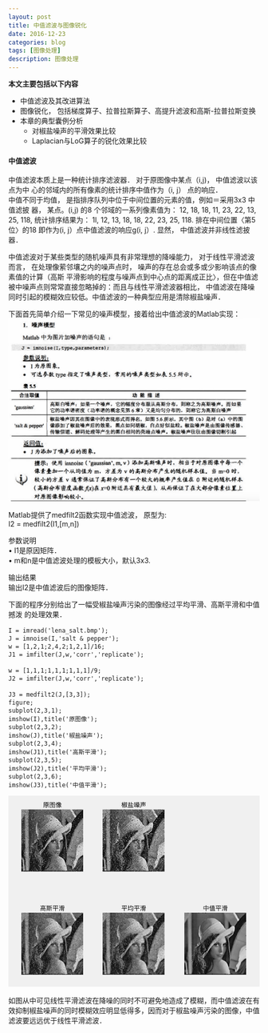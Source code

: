 ```yaml
---
layout: post
title: 中值滤波与图像锐化
date: 2016-12-23
categories: blog
tags: [图像处理]
description: 图像处理
---
```


**本文主要包括以下内容**     

- 中值滤波及其改进算法
- 图像锐化， 包括梯度算子、拉普拉斯算子、高提升滤波和高斯-拉普拉斯变换
- 本章的典型囊例分析
    + 对椒盐噪声的平滑效果比较
    + Laplacian与LoG算子的锐化效果比较


#### 中值滤波     
中值滤波本质上是一种统计排序滤波器． 对于原图像中某点（i,j)， 中值滤波以该点为中
心的邻域内的所有像素的统计排序中值作为（i, j） 点的响应．                  
中值不同于均值， 是指排序队列中位于中间位置的元素的值，例如＝采用3x3 中值滤披
器， 某点。(i,j) 的8 个邻域的一系列像素值为： 12, 18, 18, 11, 23, 22, 13, 25, 118,
统计排序结果为： 1l, 12, 13, 18, 18, 22, 23, 25, 118. 排在中间位置〈第5 位〉的18
即作为(i, j）点中值滤波的响应g(i, j）. 显然， 中值滤波并非线性滤披器．     

中值滤波对于某些类型的随机噪声具有非常理想的降噪能力， 对于线性平滑滤波而言，
在处理像萦邻壤之内的噪声点时， 噪声的存在总会或多或少影响该点的像素值的计算（高斯
平滑影响的程度与噪声点到中心点的距离成正比〉，但在中值滤被中噪声点则常常直接忽略掉的：而且与线性平滑滤波器相比， 中值滤波在降噪同时引起的模糊效应较低。中值滤波的一种典型应用是清除椒盐噪声．

下面首先简单介绍一下常见的噪声模型，接着给出中值滤波的Matlab实现：     
![](https://raw.githubusercontent.com/whuhan2013/myImage/master/dataImage/chapter5/p15.png) 

Matlab提供了medfilt2函数实现中值滤波， 原型为:      
I2 = medfilt2(I1,[m,n])     

参数说明      
• I1是原因矩阵．           
• m和n是中值滤波处理的模板大小，默认3x3.       

输出结果      
输出I2是中值滤波后的图像矩阵．     

下面的程序分别给出了一幅受椒盐噪声污染的图像经过平均平滑、高斯平滑和中值撼泼
的处理效果．    

```
I = imread('lena_salt.bmp');
J = imnoise(I,'salt & pepper');
w = [1,2,1;2,4,2;1,2,1]/16;
J1 = imfilter(J,w,'corr','replicate');

w = [1,1,1;1,1,1;1,1,1]/9;
J2 = imfilter(J,w,'corr','replicate');

J3 = medfilt2(J,[3,3]);
figure;
subplot(2,3,1);
imshow(I),title('原图像');
subplot(2,3,2);
imshow(J),title('椒盐噪声');  
subplot(2,3,4);
imshow(J1),title('高斯平滑');
subplot(2,3,5);
imshow(J2),title('平均平滑');
subplot(2,3,6);
imshow(J3),title('中值平滑');
```
![](https://raw.githubusercontent.com/whuhan2013/myImage/master/dataImage/chapter52/p1.png)

如图从中可见线性平滑滤波在降噪的同时不可避免地造成了模糊，而中值滤波在有效抑制椒盐噪声的同时模糊效应明显低得多，因而对于椒盐噪声污染的图像，中值滤波要远远优于线性平滑滤波．    

